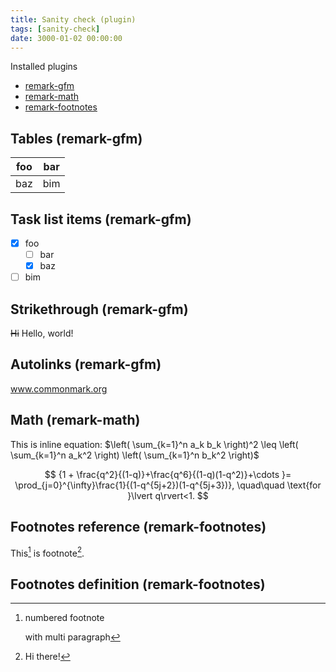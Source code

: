 ```yaml
---
title: Sanity check (plugin)
tags: [sanity-check]
date: 3000-01-02 00:00:00
---
```


Installed plugins

- [remark-gfm](https://www.npmjs.com/package/remark-gfm)
- [remark-math](https://www.npmjs.com/package/remark-math)
- [remark-footnotes](https://www.npmjs.com/package/remark-footnotes)

## Tables (remark-gfm)

| foo | bar |
| --- | --- |
| baz | bim |

## Task list items (remark-gfm)

- [x] foo
  - [ ] bar
  - [x] baz
- [ ] bim

## Strikethrough (remark-gfm)

~~Hi~~ Hello, world!

## Autolinks (remark-gfm)

www.commonmark.org

## Math (remark-math)

This is inline equation: $\left( \sum_{k=1}^n a_k b_k \right)^2 \leq \left( \sum_{k=1}^n a_k^2 \right) \left( \sum_{k=1}^n b_k^2 \right)$

$$
{1 +  \frac{q^2}{(1-q)}+\frac{q^6}{(1-q)(1-q^2)}+\cdots }= \prod_{j=0}^{\infty}\frac{1}{(1-q^{5j+2})(1-q^{5j+3})}, \quad\quad \text{for }\lvert q\rvert<1.
$$

## Footnotes reference (remark-footnotes)

This[^1] is footnote[^footnote].

## Footnotes definition (remark-footnotes)

[^footnote]: Hi there!

[^1]: numbered footnote

    with multi paragraph
